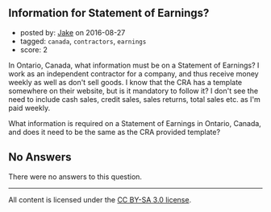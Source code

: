 ## Information for Statement of Earnings?

- posted by: [Jake](https://stackexchange.com/users/5329902/jake) on 2016-08-27
- tagged: `canada`, `contractors`, `earnings`
- score: 2

In Ontario, Canada, what information must be on a Statement of Earnings? I work as an independent contractor for a company, and thus receive money weekly as well as don't sell goods. I know that the CRA has a template somewhere on their website, but is it mandatory to follow it? I don't see the need to include cash sales, credit sales, sales returns, total sales etc. as I'm paid weekly.

What information is required on a Statement of Earnings in Ontario, Canada, and does it need to be the same as the CRA provided template? 

## No Answers

There were no answers to this question.


---

All content is licensed under the [CC BY-SA 3.0 license](https://creativecommons.org/licenses/by-sa/3.0/).
